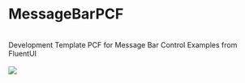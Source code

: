 # MessageBarPCF
<br/>
Development Template PCF for Message Bar Control Examples from FluentUI
<br/>
<br/>
<img src="https://user-images.githubusercontent.com/13801775/203490985-66af6f8a-5b0e-4125-99f8-9d91a567eaec.png"/>
<br/>
<br/>


